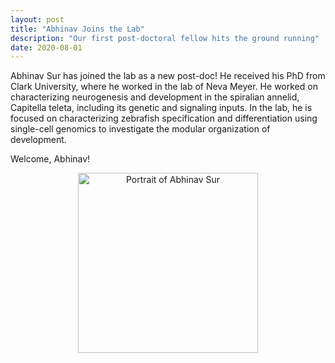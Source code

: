```yaml
---
layout: post
title: "Abhinav Joins the Lab"
description: "Our first post-doctoral fellow hits the ground running"
date: 2020-08-01
---
```


Abhinav Sur has joined the lab as a new post-doc! He received his PhD from Clark University, where he worked in the lab of Neva Meyer. He worked on characterizing neurogenesis and development in the spiralian annelid, Capitella teleta, including its genetic and signaling inputs. In the lab, he is focused on characterizing zebrafish specification and differentiation using single-cell genomics to investigate the modular organization of development.

Welcome, Abhinav!

<figure align="center">
  <img src="../../assets/people/Sur-Abhinav-2020.png" alt="Portrait of Abhinav Sur" width="288" height="288" />
</figure> 
